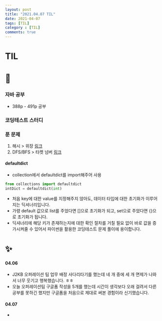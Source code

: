 ```yaml
---
layout: post
title: "2021.04.07 TIL"
date: 2021-04-07
tags: [TIL]
category : [TIL]
comments: true
---
```


# TIL



# 🎉

### 자바 공부

- 388p - 491p 공부



### 코딩테스트 스터디

### 푼 문제

1. 해시 > 위장 [링크](https://programmers.co.kr/learn/courses/30/lessons/42578?language=python3)
2. DFS/BFS > 타켓 넘버 [링크](https://programmers.co.kr/learn/courses/30/lessons/43165?language=python3)

#### defaultdict

- collection에서 defaultdict를 import해주어 사용

```python
from collections import defaultdict
intDict = defaultdict(int)
```

- 처음 key에 대한 value를 지정해주지 않아도, 데이터 타입에 대한 초기화가 이루어지는 딕셔너리입니다.
- 가령 default 값으로 list를 주었다면 []으로 초기화가 되고, set으로 주었다면 {}으로 초기화가 됩니다. 
- 딕셔너리에 해당 키가 존재하는지에 대한 확인 절차를 거칠 필요 없이 바로 값을 증가시켜줄 수 있어서 파이썬을 활용한 코딩테스트 문제 풀이에 용이합니다.



# ✨

#### 04.06

- J2KB 오퍼레이션 팀 업무 배정 사다리타기를 했는데 네 개 중에 세 개 면제가 나와서 너무 웃기고 행복했습니다. ㅎㅎ
- 오늘 오퍼레이션팀 구글폼 작성을 5개를 했는데 시간이 생각보다 오래 걸려서 다른 공부를 못하긴 했지만 구글폼을 처음으로 제대로 써본 경험이라 신기했습니다.

#### 04.07

- 